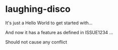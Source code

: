 # laughing-disco
It's just a Hello World to get started with...

And now it has a feature as defined in ISSUE1234 ...

Should not cause any conflict
